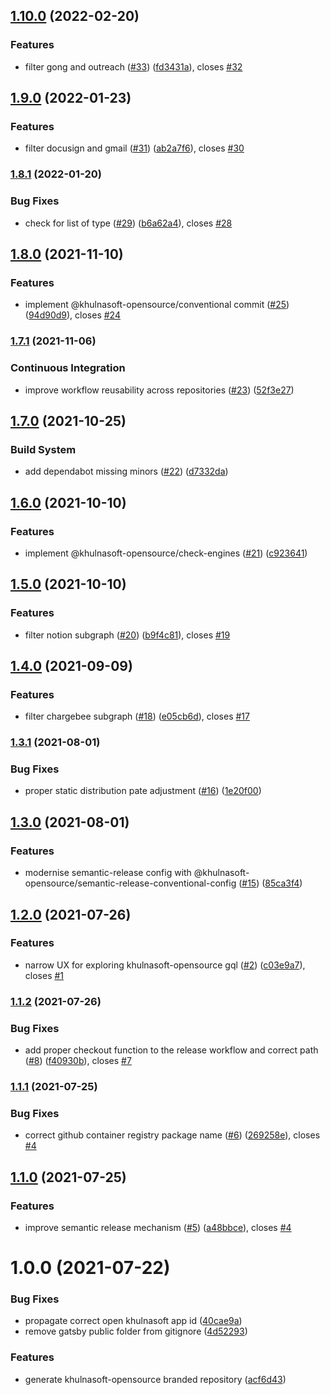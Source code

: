 ## [1.10.0](https://github.com/khulnasoft-opensource/explore.khulnasoft.com/compare/v1.9.0...v1.10.0) (2022-02-20)


### Features

* filter gong and outreach ([#33](https://github.com/khulnasoft-opensource/explore.khulnasoft.com/issues/33)) ([fd3431a](https://github.com/khulnasoft-opensource/explore.khulnasoft.com/commit/fd3431a06ab235fe7412eee829f70bc2390f3309)), closes [#32](https://github.com/khulnasoft-opensource/explore.khulnasoft.com/issues/32)

## [1.9.0](https://github.com/khulnasoft-opensource/explore.khulnasoft.com/compare/v1.8.1...v1.9.0) (2022-01-23)


### Features

* filter docusign and gmail ([#31](https://github.com/khulnasoft-opensource/explore.khulnasoft.com/issues/31)) ([ab2a7f6](https://github.com/khulnasoft-opensource/explore.khulnasoft.com/commit/ab2a7f62a10ff449a088ce39067435b0dbe8b15e)), closes [#30](https://github.com/khulnasoft-opensource/explore.khulnasoft.com/issues/30)

### [1.8.1](https://github.com/khulnasoft-opensource/explore.khulnasoft.com/compare/v1.8.0...v1.8.1) (2022-01-20)


### Bug Fixes

* check for list of type ([#29](https://github.com/khulnasoft-opensource/explore.khulnasoft.com/issues/29)) ([b6a62a4](https://github.com/khulnasoft-opensource/explore.khulnasoft.com/commit/b6a62a40251e162bc51b70fff40887a57b689073)), closes [#28](https://github.com/khulnasoft-opensource/explore.khulnasoft.com/issues/28)

## [1.8.0](https://github.com/khulnasoft-opensource/explore.khulnasoft.com/compare/v1.7.1...v1.8.0) (2021-11-10)


### Features

* implement @khulnasoft-opensource/conventional commit ([#25](https://github.com/khulnasoft-opensource/explore.khulnasoft.com/issues/25)) ([94d90d9](https://github.com/khulnasoft-opensource/explore.khulnasoft.com/commit/94d90d93ab907a620bbbb73996291ad6b30b6261)), closes [#24](https://github.com/khulnasoft-opensource/explore.khulnasoft.com/issues/24)

### [1.7.1](https://github.com/khulnasoft-opensource/explore.khulnasoft.com/compare/v1.7.0...v1.7.1) (2021-11-06)


### Continuous Integration

* improve workflow reusability across repositories ([#23](https://github.com/khulnasoft-opensource/explore.khulnasoft.com/issues/23)) ([52f3e27](https://github.com/khulnasoft-opensource/explore.khulnasoft.com/commit/52f3e2773d2b59c6951694d51308bf2e4d476023))

## [1.7.0](https://github.com/khulnasoft-opensource/explore.khulnasoft.com/compare/v1.6.0...v1.7.0) (2021-10-25)


### Build System

* add dependabot missing minors ([#22](https://github.com/khulnasoft-opensource/explore.khulnasoft.com/issues/22)) ([d7332da](https://github.com/khulnasoft-opensource/explore.khulnasoft.com/commit/d7332dab949bb6f89f2513ef2bc515151bd57c18))

## [1.6.0](https://github.com/khulnasoft-opensource/explore.khulnasoft.com/compare/v1.5.0...v1.6.0) (2021-10-10)


### Features

* implement @khulnasoft-opensource/check-engines ([#21](https://github.com/khulnasoft-opensource/explore.khulnasoft.com/issues/21)) ([c923641](https://github.com/khulnasoft-opensource/explore.khulnasoft.com/commit/c92364101ff9322c4a4a8d8bd8fce0ce6e7bba42))

## [1.5.0](https://github.com/khulnasoft-opensource/explore.khulnasoft.com/compare/v1.4.0...v1.5.0) (2021-10-10)


### Features

* filter notion subgraph ([#20](https://github.com/khulnasoft-opensource/explore.khulnasoft.com/issues/20)) ([b9f4c81](https://github.com/khulnasoft-opensource/explore.khulnasoft.com/commit/b9f4c81ebc7b896f243bf183995c81eb3b4ffb34)), closes [#19](https://github.com/khulnasoft-opensource/explore.khulnasoft.com/issues/19)

## [1.4.0](https://github.com/khulnasoft-opensource/explore.khulnasoft.com/compare/v1.3.1...v1.4.0) (2021-09-09)


### Features

* filter chargebee subgraph ([#18](https://github.com/khulnasoft-opensource/explore.khulnasoft.com/issues/18)) ([e05cb6d](https://github.com/khulnasoft-opensource/explore.khulnasoft.com/commit/e05cb6dca94a7c1e600e8a0a9e0910b50c0b546f)), closes [#17](https://github.com/khulnasoft-opensource/explore.khulnasoft.com/issues/17)

### [1.3.1](https://github.com/khulnasoft-opensource/explore.khulnasoft.com/compare/v1.3.0...v1.3.1) (2021-08-01)


### Bug Fixes

* proper static distribution pate adjustment ([#16](https://github.com/khulnasoft-opensource/explore.khulnasoft.com/issues/16)) ([1e20f00](https://github.com/khulnasoft-opensource/explore.khulnasoft.com/commit/1e20f002c11731a09ce4a1e871cf0f857d121fa2))

## [1.3.0](https://github.com/khulnasoft-opensource/explore.khulnasoft.com/compare/v1.2.0...v1.3.0) (2021-08-01)


### Features

* modernise semantic-release config with @khulnasoft-opensource/semantic-release-conventional-config ([#15](https://github.com/khulnasoft-opensource/explore.khulnasoft.com/issues/15)) ([85ca3f4](https://github.com/khulnasoft-opensource/explore.khulnasoft.com/commit/85ca3f4bed7464136c9de3350903ad0214d70de5))

## [1.2.0](https://github.com/khulnasoft-opensource/explore.khulnasoft.com/compare/v1.1.2...v1.2.0) (2021-07-26)


### Features

* narrow UX for exploring khulnasoft-opensource gql ([#2](https://github.com/khulnasoft-opensource/explore.khulnasoft.com/issues/2)) ([c03e9a7](https://github.com/khulnasoft-opensource/explore.khulnasoft.com/commit/c03e9a71cf9d568b6efe1f273fbf1d30161061db)), closes [#1](https://github.com/khulnasoft-opensource/explore.khulnasoft.com/issues/1)

### [1.1.2](https://github.com/khulnasoft-opensource/explore.khulnasoft.com/compare/v1.1.1...v1.1.2) (2021-07-26)


### Bug Fixes

* add proper checkout function to the release workflow and correct path ([#8](https://github.com/khulnasoft-opensource/explore.khulnasoft.com/issues/8)) ([f40930b](https://github.com/khulnasoft-opensource/explore.khulnasoft.com/commit/f40930baf995bb8e05f0d7923fd75f3d0e36e80c)), closes [#7](https://github.com/khulnasoft-opensource/explore.khulnasoft.com/issues/7)

### [1.1.1](https://github.com/khulnasoft-opensource/explore.khulnasoft.com/compare/v1.1.0...v1.1.1) (2021-07-25)


### Bug Fixes

* correct github container registry package name ([#6](https://github.com/khulnasoft-opensource/explore.khulnasoft.com/issues/6)) ([269258e](https://github.com/khulnasoft-opensource/explore.khulnasoft.com/commit/269258e6804f05b1dfa5f318f3d1cccf310ad4bf)), closes [#4](https://github.com/khulnasoft-opensource/explore.khulnasoft.com/issues/4)

## [1.1.0](https://github.com/khulnasoft-opensource/explore.khulnasoft.com/compare/v1.0.0...v1.1.0) (2021-07-25)


### Features

* improve semantic release mechanism ([#5](https://github.com/khulnasoft-opensource/explore.khulnasoft.com/issues/5)) ([a48bbce](https://github.com/khulnasoft-opensource/explore.khulnasoft.com/commit/a48bbceb803feae0f25386f3763c33d3773e284f)), closes [#4](https://github.com/khulnasoft-opensource/explore.khulnasoft.com/issues/4)

# 1.0.0 (2021-07-22)


### Bug Fixes

* propagate correct open khulnasoft app id ([40cae9a](https://github.com/khulnasoft-opensource/explore.khulnasoft.com/commit/40cae9a084da68c17363d3fe53f323f5b774398c))
* remove gatsby public folder from gitignore ([4d52293](https://github.com/khulnasoft-opensource/explore.khulnasoft.com/commit/4d52293734b89d9eafc50c44a3f0f38a9254331f))


### Features

* generate khulnasoft-opensource branded repository ([acf6d43](https://github.com/khulnasoft-opensource/explore.khulnasoft.com/commit/acf6d433d35f2553f8b2edf9a8ffe0a38a9e8979))
